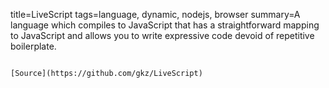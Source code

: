 title=LiveScript
tags=language, dynamic, nodejs, browser
summary=A language which compiles to JavaScript that has a straightforward mapping to JavaScript and allows you to write expressive code devoid of repetitive boilerplate.
~~~~~~

[Source](https://github.com/gkz/LiveScript)

